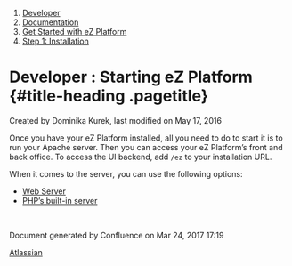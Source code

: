 1.  <span>[Developer](index.html)</span>
2.  <span>[Documentation](Documentation_31429504.html)</span>
3.  <span>[Get Started with eZ
    Platform](Get-Started-with-eZ-Platform_31429520.html)</span>
4.  <span>[Step 1: Installation](31429538.html)</span>

<span id="title-text"> Developer : Starting eZ Platform </span> {#title-heading .pagetitle}
===============================================================

Created by <span class="author"> Dominika Kurek</span>, last modified on
May 17, 2016

Once you have your eZ Platform installed, all you need to do to start it
is to run your Apache server. Then you can access your eZ Platform’s
front and back office. To access the UI backend, add `/ez` to your
installation URL.

When it comes to the server, you can use the following options:

-   [Web Server](Web-Server_31429554.html)
-   [PHP’s built-in server](31429556.html)

 

Document generated by Confluence on Mar 24, 2017 17:19

[Atlassian](http://www.atlassian.com/)


